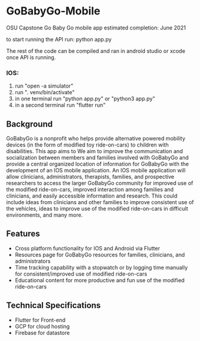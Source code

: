 # GoBabyGo-Mobile #
OSU Capstone Go Baby Go mobile app
estimated completion: June 2021

to start running the API run:
python app.py

The rest of the code can be compiled and ran in android studio or xcode once API is running.

### IOS: ###
1. run "open -a simulator"
2. run ". venv/bin/activate"
3. in one terminal run "python app.py" or "python3 app.py"
4. in a second terminal run "flutter run"


## Background ##
GoBabyGo is a nonprofit who helps provide alternative powered mobility devices (in the form of modified toy ride-on-cars) to children with disabilities. This app aims to We aim to improve the communication and socialization between members and families involved with GoBabyGo and provide a central organized location of information for GoBabyGo with the development of an IOS mobile application. An IOS mobile application will allow clinicians, administrators, therapists, families, and prospective researchers to access the larger GoBabyGo community for improved use of the modified ride-on-cars, improved interaction among families and clinicians, and easily accessible information and research. This could include ideas from clinicians and other families to improve consistent use of the vehicles, ideas to improve use of the modified ride-on-cars in difficult environments, and many more.

## Features ##
* Cross platform functionality for IOS and Android via Flutter
* Resources page for GoBabyGo resources for families, clinicians, and administrators
* Time tracking capability with a stopwatch or by logging time manually for consistent/improved use of modified ride-on-cars
* Educational content for more productive and fun use of the modified ride-on-cars

## Technical Specifications ##
* Flutter for Front-end
* GCP for cloud hosting
* Firebase for datastore
